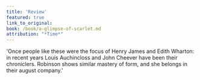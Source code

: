 ```yaml
---
title: 'Review'
featured: true
link_to_original:
book: /book/a-glimpse-of-scarlet.md
attribution: "*Time*"
---
```

'Once people like these were the focus of Henry James and Edith Wharton: in recent years Louis Auchincloss and John Cheever have been their chroniclers. Robinson shows similar mastery of form, and she belongs in their august company.'



